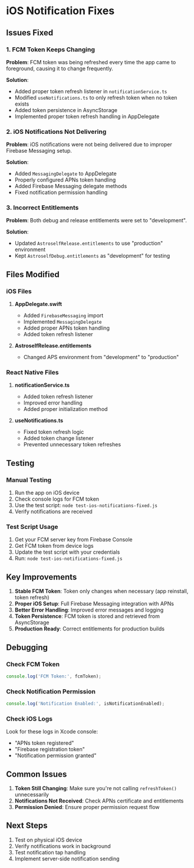 # iOS Notification Fixes

## Issues Fixed

### 1. FCM Token Keeps Changing
**Problem**: FCM token was being refreshed every time the app came to foreground, causing it to change frequently.

**Solution**:
- Added proper token refresh listener in `notificationService.ts`
- Modified `useNotifications.ts` to only refresh token when no token exists
- Added token persistence in AsyncStorage
- Implemented proper token refresh handling in AppDelegate

### 2. iOS Notifications Not Delivering
**Problem**: iOS notifications were not being delivered due to improper Firebase Messaging setup.

**Solution**:
- Added `MessagingDelegate` to AppDelegate
- Properly configured APNs token handling
- Added Firebase Messaging delegate methods
- Fixed notification permission handling

### 3. Incorrect Entitlements
**Problem**: Both debug and release entitlements were set to "development".

**Solution**:
- Updated `AstroselfRelease.entitlements` to use "production" environment
- Kept `AstroselfDebug.entitlements` as "development" for testing

## Files Modified

### iOS Files
1. **AppDelegate.swift**
   - Added `FirebaseMessaging` import
   - Implemented `MessagingDelegate`
   - Added proper APNs token handling
   - Added token refresh listener

2. **AstroselfRelease.entitlements**
   - Changed APS environment from "development" to "production"

### React Native Files
1. **notificationService.ts**
   - Added token refresh listener
   - Improved error handling
   - Added proper initialization method

2. **useNotifications.ts**
   - Fixed token refresh logic
   - Added token change listener
   - Prevented unnecessary token refreshes

## Testing

### Manual Testing
1. Run the app on iOS device
2. Check console logs for FCM token
3. Use the test script: `node test-ios-notifications-fixed.js`
4. Verify notifications are received

### Test Script Usage
1. Get your FCM server key from Firebase Console
2. Get FCM token from device logs
3. Update the test script with your credentials
4. Run: `node test-ios-notifications-fixed.js`

## Key Improvements

1. **Stable FCM Token**: Token only changes when necessary (app reinstall, token refresh)
2. **Proper iOS Setup**: Full Firebase Messaging integration with APNs
3. **Better Error Handling**: Improved error messages and logging
4. **Token Persistence**: FCM token is stored and retrieved from AsyncStorage
5. **Production Ready**: Correct entitlements for production builds

## Debugging

### Check FCM Token
```javascript
console.log('FCM Token:', fcmToken);
```

### Check Notification Permission
```javascript
console.log('Notification Enabled:', isNotificationEnabled);
```

### Check iOS Logs
Look for these logs in Xcode console:
- "APNs token registered"
- "Firebase registration token"
- "Notification permission granted"

## Common Issues

1. **Token Still Changing**: Make sure you're not calling `refreshToken()` unnecessarily
2. **Notifications Not Received**: Check APNs certificate and entitlements
3. **Permission Denied**: Ensure proper permission request flow

## Next Steps

1. Test on physical iOS device
2. Verify notifications work in background
3. Test notification tap handling
4. Implement server-side notification sending
